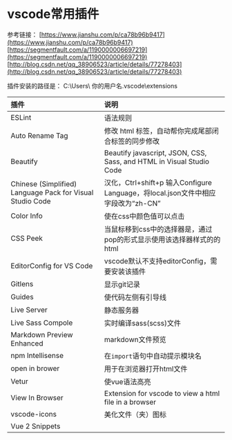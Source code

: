 # vscode常用插件

参考链接：
[https://www.jianshu.com/p/ca78b96b9417](https://www.jianshu.com/p/ca78b96b9417)
[https://segmentfault.com/a/1190000006697219](https://segmentfault.com/a/1190000006697219)
[http://blog.csdn.net/qq_38906523/article/details/77278403](http://blog.csdn.net/qq_38906523/article/details/77278403)

插件安装的路径是：
C:\Users\ 你的用户名\.vscode\extensions

插件|说明
:--|:--
ESLint|语法规则
Auto Rename Tag|修改 html 标签，自动帮你完成尾部闭合标签的同步修改
Beautify|Beautify javascript, JSON, CSS, Sass, and HTML in Visual Studio Code
Chinese (Simplified) Language Pack for Visual Studio Code|汉化，Ctrl+shift+p 输入Configure Language，将local.json文件中相应字段改为“zh-CN”
Color Info|使在css中颜色值可以点击
CSS Peek|当鼠标移到css中的选择器是，通过pop的形式显示使用该选择器样式的的html
EditorConfig for VS Code|vscode默认不支持editorConfig，需要安装该插件
Gitlens|显示git记录
Guides|使代码左侧有引导线
Live Server|静态服务器
Live Sass Compole|实时编译sass(scss)文件
Markdown Preview Enhanced|markdown文件预览
npm Intellisense|在`import`语句中自动提示模块名
open in brower|用于在浏览器打开html文件
Vetur|使vue语法高亮
View In Browser|Extension for vscode to view a html file in a browser
vscode-icons|美化文件（夹）图标
Vue 2 Snippets|


